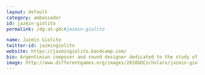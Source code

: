 ```yaml
---
layout: default
category: ambassador
id: jazmin-giolito
permalink: /dg-at-gdc#jazmin-giolito

name: Jazmín Giolito
twitter-id: jazmingiolito
website: https://jazmingiolito.bandcamp.com/
bio: Argentinian composer and sound designer dedicated to the study of audio technologies, the creation of experimental academic music and video games development. Passionately interested in multidisciplinary projects.
image: http://www.differentgames.org/images/2018GDCscholars/jazmin-giolito.png
---
```

